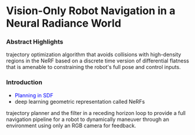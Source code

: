# Vision-Only Robot Navigation in a Neural Radiance World

### Abstract Highlights
trajectory optimization algorithm that avoids collisions with high-density regions in the NeRF based on a discrete time version of differential flatness that is amenable to constraining the robot's full pose and control inputs.

### Introduction
- <span style="color:blue">Planning in SDF</span>
- deep learning geometric representation called NeRFs
  
trajectory planner and the filter in a receding horizon loop to provide a full navigation pipeline for a robot to dynamically maneuver through an environment using only an RGB camera for feedback.

### 
